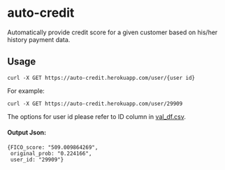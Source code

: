 # auto-credit
Automatically provide credit score for a given customer based on his/her history payment data.
## Usage
```
curl -X GET https://auto-credit.herokuapp.com/user/{user id}
```
For example:
```
curl -X GET https://auto-credit.herokuapp.com/user/29909
```

The options for user id please refer to ID column in [val_df.csv](https://github.com/thtang/auto-credit/blob/master/val_df.csv).

#### Output Json:
```
{FICO_score: "509.009864269",
 original_prob: "0.224166",
 user_id: "29909"}
```
